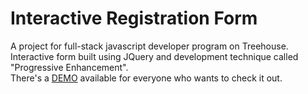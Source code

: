 # Interactive Registration Form
A project for full-stack javascript developer program on Treehouse.
Interactive form built using JQuery and development technique called "Progressive Enhancement". <br>
There's a [DEMO](https://ozarkstudios.com/techdegree/techdegree-project-3/) available for everyone who wants to check it out.

